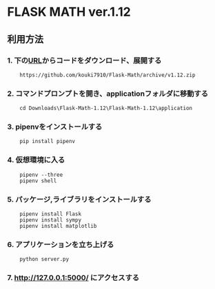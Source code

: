 # FLASK MATH  ver.1.12

## 利用方法

### 1.  下の[URL](https://github.com/kouki7910/Flask-Math/archive/v1.12.zip)からコードをダウンロード、展開する
        https://github.com/kouki7910/Flask-Math/archive/v1.12.zip

### 2. コマンドプロンプトを開き、applicationフォルダに移動する
        cd Downloads\Flask-Math-1.12\Flask-Math-1.12\application

### 3. pipenvをインストールする
        pip install pipenv

### 4. 仮想環境に入る
        pipenv --three
        pipenv shell

### 5. パッケージ,ライブラリをインストールする
        pipenv install Flask
        pipenv install sympy
        pipenv install matplotlib

### 6. アプリケーションを立ち上げる
        python server.py

### 7.  http://127.0.0.1:5000/ にアクセスする
